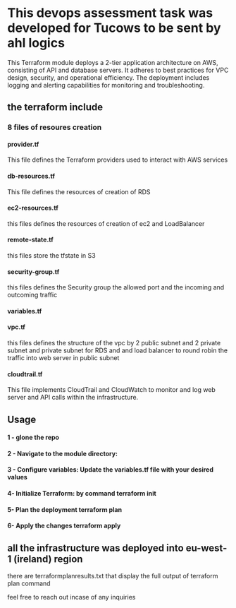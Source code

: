 # This devops assessment task  was developed for Tucows to be sent by ahl logics
  This Terraform module deploys a 2-tier application architecture on AWS, consisting of API and database servers. It adheres to best practices for VPC design, security, and operational efficiency. The deployment includes logging and alerting capabilities for monitoring and troubleshooting.

## the terraform include 
### 8 files of resoures creation 

#### provider.tf
This file defines the Terraform providers used to interact with AWS services
#### db-resources.tf
This file defines the resources of creation of RDS 
#### ec2-resources.tf
this files defines the resources of creation of ec2 and LoadBalancer
#### remote-state.tf
this files store the tfstate in S3
#### security-group.tf
this files defines the Security group the allowed port and the incoming and outcoming traffic
#### variables.tf
#### vpc.tf
this files defines the structure of the vpc by 2 public subnet and 2 private subnet and private subnet for RDS and and load balancer to round robin the traffic into web server in public subnet 
#### cloudtrail.tf
This file implements CloudTrail and CloudWatch to monitor and log web server and API calls within the infrastructure.


  ## Usage
####  1 - glone the repo 
####  2 -  Navigate to the module directory:
####  3 -  Configure variables: Update the variables.tf file with your desired values
####  4-   Initialize Terraform: by command terraform init 
####  5-   Plan the deployment terraform plan 
####  6-   Apply the changes  terraform apply

## all the infrastructure was deployed into eu-west-1 (ireland) region  
there are terraformplanresults.txt that display the full output of terraform plan command 

 feel free to reach out incase of any inquiries 
 



